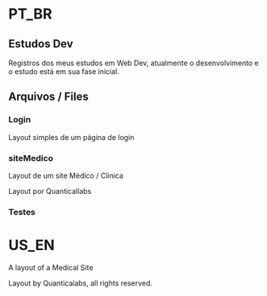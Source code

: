 # PT_BR

## Estudos Dev

Registros dos meus estudos em Web Dev, atualmente o desenvolvimento e o estudo está em sua fase inicial. 


## Arquivos / Files

### Login

Layout simples de um página de login


### siteMedico

Layout de um site Médico / Clinica

Layout por Quanticallabs

### Testes




# US_EN



A layout of a Medical Site

Layout by Quanticalabs, all rights reserved.
